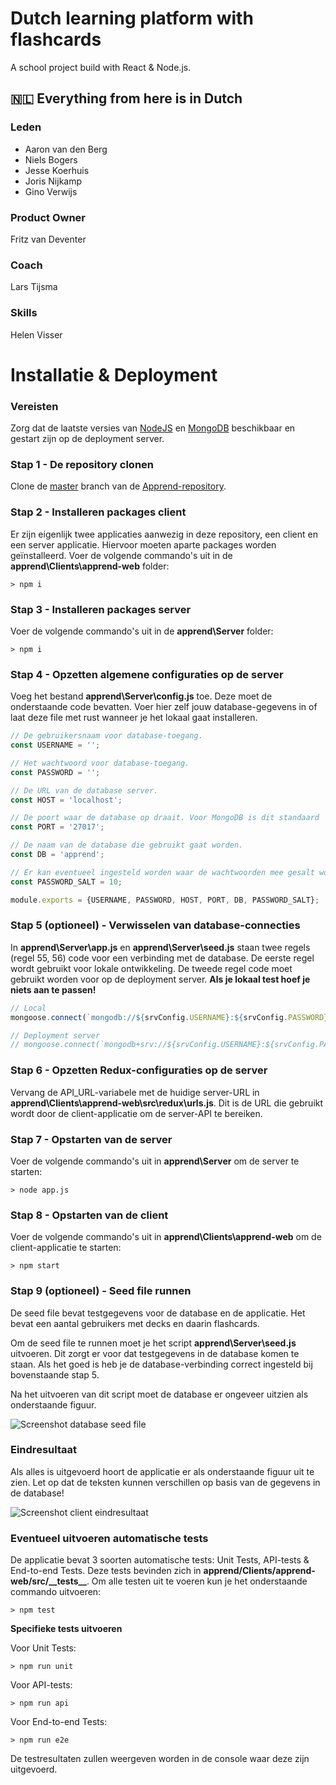 # Dutch learning platform with flashcards
A school project build with React & Node.js.

## 🇳🇱 Everything from here is in Dutch
### Leden

- Aaron van den Berg
- Niels Bogers
- Jesse Koerhuis
- Joris Nijkamp
- Gino Verwijs

### Product Owner

Fritz van Deventer

### Coach

Lars Tijsma

### Skills 
Helen Visser

# Installatie & Deployment

### Vereisten
Zorg dat de laatste versies van [NodeJS](https://nodejs.org/) en [MongoDB](https://www.mongodb.com/) beschikbaar en gestart zijn op de deployment server.

### Stap 1 - De repository clonen
Clone de [master](https://github.com/HANICA-DWA/sep2019-project-kiwi/tree/master) branch van de [Apprend-repository](https://github.com/HANICA-DWA/sep2019-project-kiwi/tree/master).

### Stap 2 - Installeren packages client
Er zijn eigenlijk twee applicaties aanwezig in deze repository, een client en een server applicatie. Hiervoor moeten aparte packages worden geïnstalleerd. 
Voer de volgende commando's uit in de **apprend\Clients\apprend-web** folder:
```
> npm i
```

### Stap 3 - Installeren packages server
Voer de volgende commando's uit in de **apprend\Server** folder:
```
> npm i
```

### Stap 4 - Opzetten algemene configuraties op de server
Voeg het bestand **apprend\Server\config.js** toe. Deze moet de onderstaande code bevatten. Voer hier zelf jouw database-gegevens in of laat deze file met rust wanneer je het lokaal gaat installeren.
```js
// De gebruikersnaam voor database-toegang.
const USERNAME = '';

// Het wachtwoord voor database-toegang.
const PASSWORD = '';

// De URL van de database server.
const HOST = 'localhost';

// De poort waar de database op draait. Voor MongoDB is dit standaard '27017'
const PORT = '27017';

// De naam van de database die gebruikt gaat worden.
const DB = 'apprend';

// Er kan eventueel ingesteld worden waar de wachtwoorden mee gesalt worden. Dit moet een getal zijn en is standaard 10.
const PASSWORD_SALT = 10;

module.exports = {USERNAME, PASSWORD, HOST, PORT, DB, PASSWORD_SALT};
```

### Stap 5 (optioneel) - Verwisselen van database-connecties 
In **apprend\Server\app.js** en **apprend\Server\seed.js** staan twee regels (regel 55, 56) code voor een verbinding met de database. 
De eerste regel wordt gebruikt voor lokale ontwikkeling. De tweede regel code moet gebruikt worden voor op de deployment server.
**Als je lokaal test hoef je niets aan te passen!**
```js
// Local
mongoose.connect(`mongodb://${srvConfig.USERNAME}:${srvConfig.PASSWORD}@${srvConfig.HOST}:${srvConfig.PORT}/${srvConfig.DB}`, {

// Deployment server
// mongoose.connect(`mongodb+srv://${srvConfig.USERNAME}:${srvConfig.PASSWORD}@${srvConfig.HOST}/${srvConfig.DB}?retryWrites=true&w=majority`, {
```

### Stap 6 - Opzetten Redux-configuraties op de server
Vervang de API_URL-variabele met de huidige server-URL in **apprend\Clients\apprend-web\src\redux\urls.js**.
Dit is de URL die gebruikt wordt door de client-applicatie om de server-API te bereiken.

### Stap 7 - Opstarten van de server
Voer de volgende commando's uit in **apprend\Server** om de server te starten:
```
> node app.js
```

### Stap 8 - Opstarten van de client
Voer de volgende commando's uit in **apprend\Clients\apprend-web** om de client-applicatie te starten:
```
> npm start
```

### Stap 9 (optioneel) - Seed file runnen
De seed file bevat testgegevens voor de database en de applicatie. Het bevat een aantal gebruikers met decks en daarin flashcards.

Om de seed file te runnen moet je het script **apprend\Server\seed.js** uitvoeren. Dit zorgt er voor dat testgegevens in de database komen te staan. Als het goed is heb je de database-verbinding correct ingesteld bij bovenstaande stap 5.

Na het uitvoeren van dit script moet de database er ongeveer uitzien als onderstaande figuur.

![Screenshot database seed file](https://github.com/aaron5670/Flashcards-learning-platform/blob/development/Documentatie/Screenshot%20database.svg)

### Eindresultaat
Als alles is uitgevoerd hoort de applicatie er als onderstaande figuur uit te zien. Let op dat de teksten kunnen verschillen op basis van de gegevens in de database!

![Screenshot client eindresultaat](https://github.com/aaron5670/Flashcards-learning-platform/blob/development/Documentatie/Screenshot%20client.svg)


### Eventueel uitvoeren automatische tests
De applicatie bevat 3 soorten automatische tests: Unit Tests, API-tests & End-to-end Tests. Deze tests bevinden zich in **apprend/Clients/apprend-web/src/\_\_tests\_\_**.
Om alle testen uit te voeren kun je het onderstaande commando uitvoeren:
```
> npm test
```

**Specifieke tests uitvoeren**

Voor Unit Tests:
```
> npm run unit
```

Voor API-tests:
```
> npm run api
```

Voor End-to-end Tests:
```
> npm run e2e
```

De testresultaten zullen weergeven worden in de console waar deze zijn uitgevoerd.
